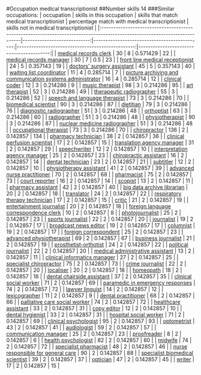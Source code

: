 #Occupation medical transcriptionist
##Number skills 14
###Similar occupations:
| occupation                                                                                                                |   skills in this occupation |   skills that match medical transcriptionist |   percentage match with medical transcriptionist |   skills not in medical transcriptionist |
|:--------------------------------------------------------------------------------------------------------------------------|----------------------------:|---------------------------------------------:|-------------------------------------------------:|-----------------------------------------:|
| [medical records clerk](medical_records_clerk.md)                                                                         |                          30 |                                            8 |                                         0.571429 |                                       22 |
| [medical records manager](medical_records_manager.md)                                                                     |                          30 |                                            7 |                                         0.5      |                                       23 |
| [front line medical receptionist](front_line_medical_receptionist.md)                                                     |                          24 |                                            5 |                                         0.357143 |                                       19 |
| [doctors' surgery assistant](doctors'_surgery_assistant.md)                                                               |                          45 |                                            5 |                                         0.357143 |                                       40 |
| [waiting list coordinator](waiting_list_coordinator.md)                                                                   |                          11 |                                            4 |                                         0.285714 |                                        7 |
| [picture archiving and communication systems administrator](picture_archiving_and_communication_systems_administrator.md) |                          16 |                                            4 |                                         0.285714 |                                       12 |
| [clinical coder](clinical_coder.md)                                                                                       |                          12 |                                            3 |                                         0.214286 |                                        9 |
| [music therapist](music_therapist.md)                                                                                     |                          98 |                                            3 |                                         0.214286 |                                       95 |
| [art therapist](art_therapist.md)                                                                                         |                          52 |                                            3 |                                         0.214286 |                                       49 |
| [therapeutic radiographer](therapeutic_radiographer.md)                                                                   |                          55 |                                            3 |                                         0.214286 |                                       52 |
| [speech and language therapist](speech_and_language_therapist.md)                                                         |                          73 |                                            3 |                                         0.214286 |                                       70 |
| [biomedical scientist](biomedical_scientist.md)                                                                           |                          90 |                                            3 |                                         0.214286 |                                       87 |
| [dietitian](dietitian.md)                                                                                                 |                          79 |                                            3 |                                         0.214286 |                                       76 |
| [diagnostic radiographer](diagnostic_radiographer.md)                                                                     |                          51 |                                            3 |                                         0.214286 |                                       48 |
| [orthoptist](orthoptist.md)                                                                                               |                          63 |                                            3 |                                         0.214286 |                                       60 |
| [radiographer](radiographer.md)                                                                                           |                          51 |                                            3 |                                         0.214286 |                                       48 |
| [physiotherapist](physiotherapist.md)                                                                                     |                          90 |                                            3 |                                         0.214286 |                                       87 |
| [nuclear medicine radiographer](nuclear_medicine_radiographer.md)                                                         |                          51 |                                            3 |                                         0.214286 |                                       48 |
| [occupational therapist](occupational_therapist.md)                                                                       |                          73 |                                            3 |                                         0.214286 |                                       70 |
| [chiropractor](chiropractor.md)                                                                                           |                         136 |                                            2 |                                         0.142857 |                                      134 |
| [pharmacy technician](pharmacy_technician.md)                                                                             |                          38 |                                            2 |                                         0.142857 |                                       36 |
| [clinical perfusion scientist](clinical_perfusion_scientist.md)                                                           |                          17 |                                            2 |                                         0.142857 |                                       15 |
| [translation agency manager](translation_agency_manager.md)                                                               |                          31 |                                            2 |                                         0.142857 |                                       29 |
| [speechwriter](speechwriter.md)                                                                                           |                          12 |                                            2 |                                         0.142857 |                                       10 |
| [interpretation agency manager](interpretation_agency_manager.md)                                                         |                          25 |                                            2 |                                         0.142857 |                                       23 |
| [chiropractic assistant](chiropractic_assistant.md)                                                                       |                          16 |                                            2 |                                         0.142857 |                                       14 |
| [dental technician](dental_technician.md)                                                                                 |                          23 |                                            2 |                                         0.142857 |                                       21 |
| [subtitler](subtitler.md)                                                                                                 |                          12 |                                            2 |                                         0.142857 |                                       10 |
| [physiotherapy assistant](physiotherapy_assistant.md)                                                                     |                          41 |                                            2 |                                         0.142857 |                                       39 |
| [advanced nurse practitioner](advanced_nurse_practitioner.md)                                                             |                          70 |                                            2 |                                         0.142857 |                                       68 |
| [pharmacist](pharmacist.md)                                                                                               |                          75 |                                            2 |                                         0.142857 |                                       73 |
| [court reporter](court_reporter.md)                                                                                       |                          16 |                                            2 |                                         0.142857 |                                       14 |
| [scopist](scopist.md)                                                                                                     |                          13 |                                            2 |                                         0.142857 |                                       11 |
| [pharmacy assistant](pharmacy_assistant.md)                                                                               |                          42 |                                            2 |                                         0.142857 |                                       40 |
| [big data archive librarian](big_data_archive_librarian.md)                                                               |                          20 |                                            2 |                                         0.142857 |                                       18 |
| [translator](translator.md)                                                                                               |                          24 |                                            2 |                                         0.142857 |                                       22 |
| [respiratory therapy technician](respiratory_therapy_technician.md)                                                       |                          17 |                                            2 |                                         0.142857 |                                       15 |
| [critic](critic.md)                                                                                                       |                          21 |                                            2 |                                         0.142857 |                                       19 |
| [entertainment journalist](entertainment_journalist.md)                                                                   |                          20 |                                            2 |                                         0.142857 |                                       18 |
| [foreign language correspondence clerk](foreign_language_correspondence_clerk.md)                                         |                          10 |                                            2 |                                         0.142857 |                                        8 |
| [photojournalist](photojournalist.md)                                                                                     |                          25 |                                            2 |                                         0.142857 |                                       23 |
| [sports journalist](sports_journalist.md)                                                                                 |                          22 |                                            2 |                                         0.142857 |                                       20 |
| [journalist](journalist.md)                                                                                               |                          19 |                                            2 |                                         0.142857 |                                       17 |
| [broadcast news editor](broadcast_news_editor.md)                                                                         |                          19 |                                            2 |                                         0.142857 |                                       17 |
| [columnist](columnist.md)                                                                                                 |                          19 |                                            2 |                                         0.142857 |                                       17 |
| [foreign correspondent](foreign_correspondent.md)                                                                         |                          25 |                                            2 |                                         0.142857 |                                       23 |
| [advanced physiotherapist](advanced_physiotherapist.md)                                                                   |                          69 |                                            2 |                                         0.142857 |                                       67 |
| [business journalist](business_journalist.md)                                                                             |                          21 |                                            2 |                                         0.142857 |                                       19 |
| [prosthetist-orthotist](prosthetist-orthotist.md)                                                                         |                          24 |                                            2 |                                         0.142857 |                                       22 |
| [political journalist](political_journalist.md)                                                                           |                          22 |                                            2 |                                         0.142857 |                                       20 |
| [medical administrative assistant](medical_administrative_assistant.md)                                                   |                          13 |                                            2 |                                         0.142857 |                                       11 |
| [clinical informatics manager](clinical_informatics_manager.md)                                                           |                          27 |                                            2 |                                         0.142857 |                                       25 |
| [specialist chiropractor](specialist_chiropractor.md)                                                                     |                          75 |                                            2 |                                         0.142857 |                                       73 |
| [crime journalist](crime_journalist.md)                                                                                   |                          22 |                                            2 |                                         0.142857 |                                       20 |
| [localiser](localiser.md)                                                                                                 |                          20 |                                            2 |                                         0.142857 |                                       18 |
| [homeopath](homeopath.md)                                                                                                 |                          18 |                                            2 |                                         0.142857 |                                       16 |
| [dental chairside assistant](dental_chairside_assistant.md)                                                               |                          37 |                                            2 |                                         0.142857 |                                       35 |
| [clinical social worker](clinical_social_worker.md)                                                                       |                          71 |                                            2 |                                         0.142857 |                                       69 |
| [paramedic in emergency responses](paramedic_in_emergency_responses.md)                                                   |                          74 |                                            2 |                                         0.142857 |                                       72 |
| [lawyer linguist](lawyer_linguist.md)                                                                                     |                          14 |                                            2 |                                         0.142857 |                                       12 |
| [lexicographer](lexicographer.md)                                                                                         |                          11 |                                            2 |                                         0.142857 |                                        9 |
| [dental practitioner](dental_practitioner.md)                                                                             |                          68 |                                            2 |                                         0.142857 |                                       66 |
| [palliative care social worker](palliative_care_social_worker.md)                                                         |                          74 |                                            2 |                                         0.142857 |                                       72 |
| [healthcare assistant](healthcare_assistant.md)                                                                           |                          33 |                                            2 |                                         0.142857 |                                       31 |
| [copy editor](copy_editor.md)                                                                                             |                          12 |                                            2 |                                         0.142857 |                                       10 |
| [dental hygienist](dental_hygienist.md)                                                                                   |                          33 |                                            2 |                                         0.142857 |                                       31 |
| [hospital social worker](hospital_social_worker.md)                                                                       |                          71 |                                            2 |                                         0.142857 |                                       69 |
| [clinical psychologist](clinical_psychologist.md)                                                                         |                          95 |                                            2 |                                         0.142857 |                                       93 |
| [optometrist](optometrist.md)                                                                                             |                          43 |                                            2 |                                         0.142857 |                                       41 |
| [audiologist](audiologist.md)                                                                                             |                          59 |                                            2 |                                         0.142857 |                                       57 |
| [communication manager](communication_manager.md)                                                                         |                          25 |                                            2 |                                         0.142857 |                                       23 |
| [proofreader](proofreader.md)                                                                                             |                           8 |                                            2 |                                         0.142857 |                                        6 |
| [health psychologist](health_psychologist.md)                                                                             |                          82 |                                            2 |                                         0.142857 |                                       80 |
| [midwife](midwife.md)                                                                                                     |                          74 |                                            2 |                                         0.142857 |                                       72 |
| [specialist pharmacist](specialist_pharmacist.md)                                                                         |                          48 |                                            2 |                                         0.142857 |                                       46 |
| [nurse responsible for general care](nurse_responsible_for_general_care.md)                                               |                          90 |                                            2 |                                         0.142857 |                                       88 |
| [specialist biomedical scientist](specialist_biomedical_scientist.md)                                                     |                          39 |                                            2 |                                         0.142857 |                                       37 |
| [optician](optician.md)                                                                                                   |                          47 |                                            2 |                                         0.142857 |                                       45 |
| [writer](writer.md)                                                                                                       |                          17 |                                            2 |                                         0.142857 |                                       15 |
